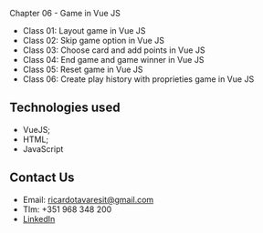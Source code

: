 Chapter 06 - Game in Vue JS

- Class 01: Layout game in Vue JS
- Class 02: Skip game option in Vue JS
- Class 03: Choose card and add points in Vue JS
- Class 04: End game and game winner in Vue JS
- Class 05: Reset game in Vue JS
- Class 06: Create play history with proprieties game in Vue JS

## Technologies used

- VueJS;
- HTML;
- JavaScript

## Contact Us

- Email: ricardotavaresit@gmail.com
- Tlm: +351 968 348 200
- [LinkedIn](https://www.linkedin.com/in/ricardotavaresit/)
